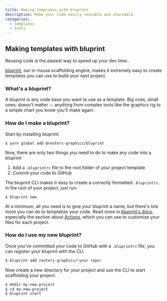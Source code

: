 ```yaml
---
title: Making templates with bluprint
description: Make your code easily reusable and shareable.
categories:
  - templates
  - tools
---
```


## Making templates with bluprint

Reusing code is the easiest way to speed up your dev time..

[bluprint](https://github.com/reuters-graphics/bluprint), our in-house scaffolding engine, makes it extremely easy to create templates you can use to build your next project.


### What's a bluprint?

A bluprint is any code base you want to use as a template. Big ones, small ones; doesn't matter -- anything from complex tools like the graphics rig to a simple chart you know you'll make again.

### How do I make a bluprint?

Start by installing bluprint:

```
$ yarn global add @reuters-graphics/bluprint
```

Now, there are only two things you need to do to make any code into a bluprint:

1. Add a `.bluprintrc` file to the root folder of your project template
2. Commit your code to GitHub

The bluprint CLI makes it easy to create a correctly formatted `.bluprintrc`. In the root of your project, just run:

```
$ bluprint new
```

At a minimum, all you need is to give your bluprint a name, but there's lots more you can do to templatize your code. Read more in [bluprint's docs](https://github.com/reuters-graphics/bluprint), especially the section about [Actions](https://github.com/reuters-graphics/bluprint#%EF%B8%8F-actions), which you can use to customize your files for each project.

### How do I use my new bluprint?

Once you've committed your code to GitHub with a `.bluprintrc` file, you can register your bluprint with the CLI.

```bash
$ bluprint add reuters-graphics/<your repo>
```

Now create a new directory for your project and use the CLI to start scaffolding your project:

```bash
$ mkdir my-new-project
$ cd my-new-project
$ bluprint start
```
